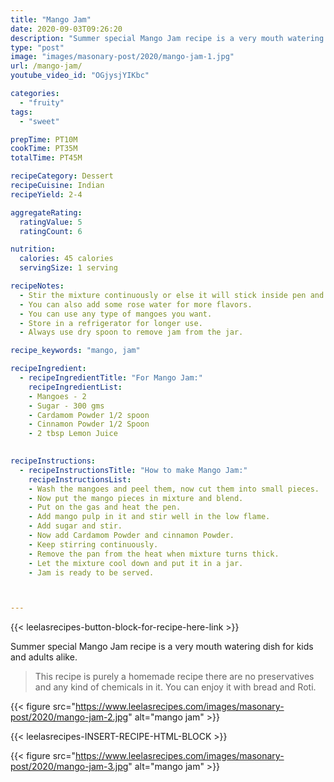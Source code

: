```yaml
---
title: "Mango Jam"
date: 2020-09-03T09:26:20
description: "Summer special Mango Jam recipe is a very mouth watering dish for kids and adults alike."
type: "post"
image: "images/masonary-post/2020/mango-jam-1.jpg"
url: /mango-jam/
youtube_video_id: "OGjysjYIKbc"

categories: 
  - "fruity"
tags:
  - "sweet"

prepTime: PT10M
cookTime: PT35M
totalTime: PT45M

recipeCategory: Dessert
recipeCuisine: Indian
recipeYield: 2-4

aggregateRating:
  ratingValue: 5
  ratingCount: 6

nutrition:
  calories: 45 calories
  servingSize: 1 serving

recipeNotes: 
  - Stir the mixture continuously or else it will stick inside pen and hampered the taste.
  - You can also add some rose water for more flavors.
  - You can use any type of mangoes you want.
  - Store in a refrigerator for longer use.
  - Always use dry spoon to remove jam from the jar.

recipe_keywords: "mango, jam"

recipeIngredient:
  - recipeIngredientTitle: "For Mango Jam:"
    recipeIngredientList: 
    - Mangoes - 2
    - Sugar - 300 gms
    - Cardamom Powder 1/2 spoon
    - Cinnamon Powder 1/2 Spoon
    - 2 tbsp Lemon Juice
    

recipeInstructions:
  - recipeInstructionsTitle: "How to make Mango Jam:"
    recipeInstructionsList:
    - Wash the mangoes and peel them, now cut them into small pieces.
    - Now put the mango pieces in mixture and blend.
    - Put on the gas and heat the pen.
    - Add mango pulp in it and stir well in the low flame.
    - Add sugar and stir.
    - Now add Cardamom Powder and cinnamon Powder.
    - Keep stirring continuously.
    - Remove the pan from the heat when mixture turns thick.
    - Let the mixture cool down and put it in a jar.
    - Jam is ready to be served.



---
```


{{< leelasrecipes-button-block-for-recipe-here-link >}}


Summer special Mango Jam recipe is a very mouth watering dish for kids and adults alike. 

> This recipe is purely a homemade recipe there are no preservatives and any kind of chemicals in it. You can enjoy it with bread and Roti.


{{< figure src="https://www.leelasrecipes.com/images/masonary-post/2020/mango-jam-2.jpg" alt="mango jam" >}}


{{< leelasrecipes-INSERT-RECIPE-HTML-BLOCK >}}


{{< figure src="https://www.leelasrecipes.com/images/masonary-post/2020/mango-jam-3.jpg" alt="mango jam" >}}

